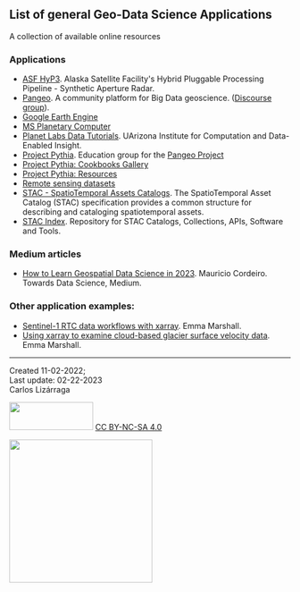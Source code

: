 ## List of general Geo-Data Science Applications

A collection of available online resources 


### Applications

- [ASF HyP3](https://hyp3-docs.asf.alaska.edu/). Alaska Satellite Facility's Hybrid Pluggable Processing Pipeline - Synthetic Aperture Radar.
- [Pangeo](https://pangeo.io/). A community platform for Big Data geoscience. ([Discourse group](https://discourse.pangeo.io/)).
- [Google Earth Engine](https://code.earthengine.google.com/)
- [MS Planetary Computer](https://planetarycomputer.microsoft.com/)
- [Planet Labs Data Tutorials](https://datainsight.arizona.edu/resources/planet-labs-data). UArizona Institute for Computation and Data-Enabled Insight. 
- [Project Pythia](https://projectpythia.org/). Education group for the [Pangeo Project](https://pangeo.io/)
- [Project Pythia: Cookbooks Gallery](https://cookbooks.projectpythia.org/)
- [Project Pythia: Resources](https://projectpythia.org/resource-gallery.html)
- [Remote sensing datasets](https://github.com/satellite-image-deep-learning/remote-sensing-datasets)
- [STAC - SpatioTemporal Assets Catalogs](https://stacspec.org/en). The SpatioTemporal Asset Catalog (STAC) specification provides a common structure for describing and cataloging spatiotemporal assets.
- [STAC Index](https://www.stacindex.org/). Repository for STAC Catalogs, Collections, APIs, Software and Tools.



### Medium articles

- [How to Learn Geospatial Data Science in 2023](https://towardsdatascience.com/how-to-learn-geospatial-data-science-in-2023-441d8386284e). Mauricio Cordeiro. Towards Data Science, Medium.

### Other application examples:

- [Sentinel-1 RTC data workflows with xarray](https://e-marshall.github.io/sentinel1_rtc/intro.html). Emma Marshall.
- [Using xarray to examine cloud-based glacier surface velocity data](https://e-marshall.github.io/itslive/intro.html). Emma Marshall.

****
Created 11-02-2022; <br>
Last update: 02-22-2023 <br>
Carlos Lizárraga

<img src="https://upload.wikimedia.org/wikipedia/commons/thumb/4/4b/CC_BY-NC-SA.svg/800px-CC_BY-NC-SA.svg.png?20181117113353" width="150" height="50"/> [CC BY-NC-SA 4.0](https://creativecommons.org/licenses/by-nc-sa/4.0/)


[<img src="https://datascience.arizona.edu/sites/default/files/Data%20Science%20Institute_Webheader%20%281%29.svg" width="256">](https://datascience.arizona.edu)

